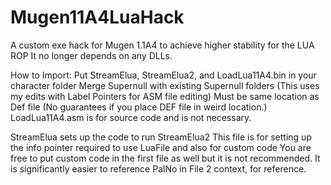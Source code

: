 # Mugen11A4LuaHack

A custom exe hack for Mugen 1.1A4 to achieve higher stability for the LUA ROP
It no longer depends on any DLLs.

How to Import:
Put StreamElua, StreamElua2, and LoadLua11A4.bin in your character folder
Merge Supernull with existing Supernull folders (This uses my edits with Label Pointers for ASM file editing)
Must be same location as Def file (No guarantees if you place DEF file in weird location.)
LoadLua11A4.asm is for source code and is not necessary.

StreamElua sets up the code to run StreamElua2
This file is for setting up the info pointer required to use LuaFile and also for custom code
You are free to put custom code in the first file as well but it is not recommended.
It is significantly easier to reference PalNo in File 2 context, for reference.
